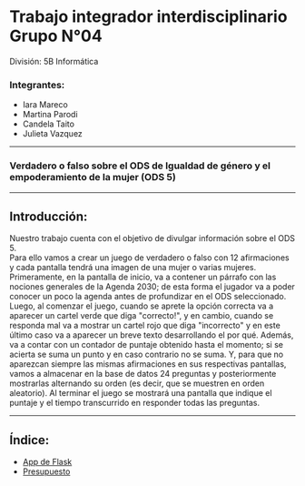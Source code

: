 #  Trabajo integrador interdisciplinario Grupo N°04
División: 5B Informática 

### Integrantes:<br/> 
- Iara Mareco<br/>
- Martina Parodi<br/>
- Candela Taito<br/>
- Julieta Vazquez<br/>
___ 
### Verdadero o falso sobre el ODS de Igualdad de género y el empoderamiento de la mujer (ODS 5)<br/>

___ 

## Introducción: <br/>

Nuestro trabajo cuenta con el objetivo de divulgar información sobre el ODS 5.<br/>
Para ello vamos a crear un juego de verdadero o falso con 12 afirmaciones y cada pantalla tendrá una imagen de una mujer o varias mujeres. Primeramente, en la pantalla de inicio, va a contener un párrafo con las nociones generales de la Agenda 2030; de esta forma el jugador va a poder conocer un poco la agenda antes de profundizar en el ODS seleccionado. Luego, al comenzar el juego, cuando se aprete la opción correcta va a aparecer un cartel verde que diga "correcto!", y en cambio, cuando se responda mal va a mostrar un cartel rojo que diga "incorrecto" y en este último caso va a aparecer un breve texto desarrollando el por qué. Además, va a contar con un contador de puntaje obtenido hasta el momento; si se acierta se suma un punto y en caso contrario no se suma. Y, para que no aparezcan siempre las mismas afirmaciones en sus respectivas pantallas, vamos a almacenar en la base de datos 24 preguntas y posteriormente mostrarlas alternando su orden (es decir, que se muestren en orden aleatorio). Al terminar el juego se mostrará una pantalla que indique el puntaje y el tiempo transcurrido en responder todas las preguntas.

___  

## Índice:
- [App de Flask](https://github.com/PioIX/replit_grupo04)<br/>
- [Presupuesto](https://github.com/PioIX/G04-TPI-1CUAT/blob/87e63d234e1c988918586f3fc07d7791ab994fe8/Presupuesto.md)<br/>




